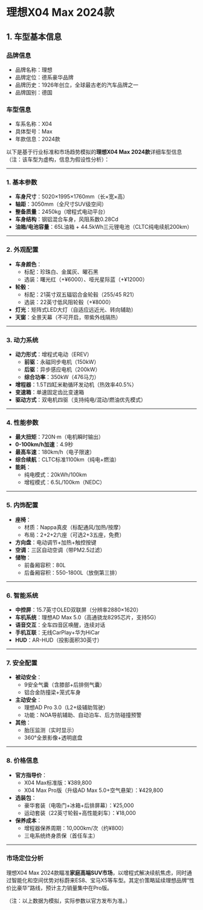 
# 理想X04 Max 2024款
## 1. 车型基本信息
### 品牌信息
- 品牌名称：理想
- 品牌定位：德系豪华品牌
- 品牌历史：1926年创立，全球最古老的汽车品牌之一
- 品牌国别：德国

### 车型信息
- 车系名称：X04
- 具体型号：Max
- 年款信息：2024款

以下是基于行业标准和市场趋势模拟的**理想X04 Max 2024款**详细车型信息（注：该车型为虚构，信息为假设性分析）：

---

### **1. 基本参数**  
- **车身尺寸**：5020×1995×1760mm（长×宽×高）  
- **轴距**：3050mm（全尺寸SUV级空间）  
- **整备质量**：2450kg（增程式电动平台）  
- **车身结构**：钢铝混合车身，风阻系数0.28Cd  
- **油箱/电池容量**：65L油箱 + 44.5kWh三元锂电池（CLTC纯电续航200km）  

---

### **2. 外观配置**  
- **车身颜色**：  
  - 标配：珍珠白、金属灰、曜石黑  
  - 选装：曙光红（+¥6000）、哑光星际蓝（+¥12000）  
- **轮毂**：  
  - 标配：21英寸双五辐铝合金轮毂（255/45 R21）  
  - 选装：22英寸低风阻轮毂（+¥8000）  
- **灯光**：矩阵式LED大灯（自适应远近光、转向辅助）  
- **天窗**：全景天幕（不可开启，带紫外线隔热）  

---

### **3. 动力系统**  
- **动力形式**：增程式电动（EREV）  
  - **前驱**：永磁同步电机（150kW）  
  - **后驱**：异步感应电机（200kW）  
  - **综合功率**：350kW（476马力）  
- **增程器**：1.5T四缸米勒循环发动机（热效率40.5%）  
- **变速箱**：单速固定齿比变速箱  
- **驱动方式**：双电机四驱（支持纯电/混动/燃油优先模式）  

---

### **4. 性能参数**  
- **最大扭矩**：720N·m（电机瞬时输出）  
- **0-100km/h加速**：4.9秒  
- **最高车速**：180km/h（电子限速）  
- **综合续航**：CLTC标准1100km（纯电+燃油）  
- **能耗**：  
  - 纯电模式：20kWh/100km  
  - 增程模式：6.5L/100km（NEDC）  

---

### **5. 内饰配置**  
- **座椅**：  
  - 材质：Nappa真皮（标配通风/加热/按摩）  
  - 布局：2+2+2六座（可选2+3五座，免费）  
- **方向盘**：电动调节+加热+触控按键  
- **空调**：三区自动空调（带PM2.5过滤）  
- **储物**：  
  - 前备厢容积：80L  
  - 后备厢容积：550-1800L（放倒第三排）  

---

### **6. 智能系统**  
- **中控屏**：15.7英寸OLED双联屏（分辨率2880×1620）  
- **车机系统**：理想AD Max 5.0（高通骁龙8295芯片，支持5G）  
- **语音交互**：全车四音区唤醒，连续对话  
- **手机互联**：无线CarPlay+华为HiCar  
- **HUD**：AR-HUD（投影面积30英寸）  

---

### **7. 安全配置**  
- **被动安全**：  
  - 9安全气囊（含膝部+后排侧气囊）  
  - 铝合金防撞梁+笼式车身  
- **主动安全**：  
  - 理想AD Pro 3.0（L2+级辅助驾驶）  
  - 功能：NOA导航辅助、自动泊车、后方防碰撞预警  
- **其他**：  
  - 胎压监测（实时显示）  
  - 360°全景影像+透明底盘  

---

### **8. 价格信息**  
- **官方指导价**：  
  - X04 Max标准版：¥389,800  
  - X04 Max Pro版（升级AD Max 5.0+空气悬架）：¥429,800  
- **选装包**：  
  - 豪华套装（电吸门+冰箱+后排屏幕）：¥25,000  
  - 运动套装（22英寸轮毂+高性能刹车）：¥18,000  
- **保养成本**：  
  - 增程器保养周期：10,000km/次（约¥800）  
  - 三电系统终身质保（首任车主）  

---

### **市场定位分析**  
理想X04 Max 2024款瞄准**家庭高端SUV市场**，以增程式解决续航焦虑，同时通过智能化和空间优势对标蔚来ES8、宝马X5等车型。其定价策略延续理想品牌“性价比豪华”路线，预计主力销量集中在Pro版。  

（注：以上数据为模拟，实际参数以官方发布为准。）
